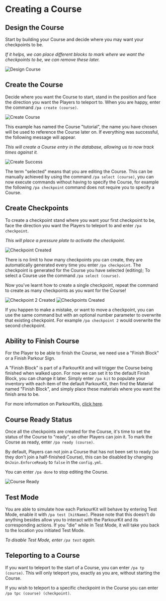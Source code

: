 Creating a Course
======

## Design the Course

Start by building your Course and decide where you may want your checkpoints to be.

*If it helps, we can place different blocks to mark where we want the checkpoints to be, we can remove these later.*

![Design Course](https://i.imgur.com/Ckjueri.jpg "Design Course")

## Create the Course

Decide where you want the Course to start, stand in the position and face the direction you want the Players to teleport to. When you are happy, enter the command `/pa create (course)`.

![Create Course](https://i.imgur.com/OcbCbL8.jpg "Create Course")

This example has named the Course "tutorial", the name you have chosen will be used to reference the Course later on. If everything was successful, the following message will appear.

*This will create a Course entry in the database, allowing us to now track times against it.*

![Create Success](https://i.imgur.com/hA8HpnU.jpg "Create Success")

The term "selected" means that you are editing the Course. This can be manually achieved by using the command `/pa select (course)`, you can now execute commands without having to specify the Course, for example the following `/pa checkpoint` command does not require you to specify a Course.

## Create Checkpoints

To create a checkpoint stand where you want your first checkpoint to be, face the direction you want the Players to teleport to and enter `/pa checkpoint`.

_This will place a pressure plate to activate the checkpoint._

![Checkpoint Created](https://i.imgur.com/IYgHBJs.jpg "Checkpoint Created")

There is no limit to how many checkpoints you can create, they are automatically generated every time you enter `/pa checkpoint`. The checkpoint is generated for the Course you have selected (editing); To select a Course use the command `/pa select (course)`.

Now you've learnt how to create a single checkpoint, repeat the command to create as many checkpoints as you want for the Course!

![Checkpoint 2 Created](https://i.imgur.com/TXum8Wx.jpg "Checkpoint 2 Created")
![Checkpoints Created](https://i.imgur.com/nlFsGsC.jpg "Checkpoints Created")

If you happen to make a mistake, or want to move a checkpoint, you can use the same command but with an optional number parameter to overwrite that existing checkpoint. For example `/pa checkpoint 2` would overwrite the second checkpoint.

## Ability to Finish Course

For the Player to be able to finish the Course, we need use a "Finish Block" or a Finish Parkour Sign.

A "Finish Block" is part of a ParkourKit and will trigger the Course being finished when walked upon. For now we can set it to the default Finish Block, you can change it later. Simply enter `/pa kit` to populate your inventory with each item of the default ParkourKit, then find the Material named "Finish Block", and simply place these materials where you want the finish area to be.

For more information on ParkourKits, [click here](parkour-kits.md).

## Course Ready Status

Once all the checkpoints are created for the Course, it's time to set the status of the Course to "ready", so other Players can join it. To mark the Course as ready, enter `/pa ready (course)`.

By default, Players can not join a Course that has not been set to ready (so they don't join a half-finished Course), this can be disabled by changing `OnJoin.EnforceReady` to `false` in the `config.yml`.

You can enter `/pa done` to stop editing the Course.

![Course Ready](https://i.imgur.com/kd1KkqU.jpg "Course Ready")

## Test Mode

You are able to simulate how each ParkourKit will behave by entering Test Mode, enable it with `/pa test [kitName]`.
Please note that this doesn't do anything besides allow you to interact with the ParkourKit and its corresponding actions. If you "die" while in Test Mode, it will take you back to the location you initiated Test Mode.

_To disable Test Mode, enter `/pa test` again._

## Teleporting to a Course

If you want to teleport to the start of a Course, you can enter `/pa tp (course)`. This will only teleport you, exactly as you are, without starting the Course.

If you wish to teleport to a specific checkpoint in the Course you can enter `/pa tpc (course) (checkpoint)`.
